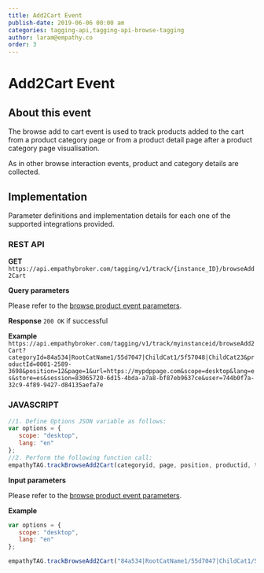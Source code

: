 ```yaml
---
title: Add2Cart Event
publish-date: 2019-06-06 00:00 am
categories: tagging-api,tagging-api-browse-tagging
author: laram@empathy.co
order: 3
---
```


# Add2Cart Event

## About this event
The browse add to cart event is used to track products added to the cart from a product category page or from a product detail page after a product category page visualisation.

As in other browse interaction events, product and category details are collected. 

## Implementation
Parameter definitions and implementation details for each one of the supported integrations provided.

### REST API
**GET** `https://api.empathybroker.com/tagging/v1/track/{instance_ID}/browseAdd2Cart`

**Query parameters**

Please refer to the [browse product event parameters](/api-reference/tagging-api/tagging-api-browse-tagging/tagging-api-browse-tagging-product-event/).

**Response**
```200 OK``` if successful

**Example**
`https://api.empathybroker.com/tagging/v1/track/myinstanceid/browseAdd2Cart?categoryId=84a534|RootCatName1/55d7047|ChildCat1/5f57048|ChildCat23&productId=0001-2589-3698&position=12&page=1&url=https://mypdppage.com&scope=desktop&lang=es&store=es&session=83065720-6d15-4bda-a7a8-bf87eb9637ce&user=744b0f7a-32c9-4f89-9427-d84135aefa7e`
### JAVASCRIPT
```javascript
//1. Define Options JSON variable as follows:
var options = {
   scope: "desktop",
   lang: "en"
};
//2. Perform the following function call:
empathyTAG.trackBrowseAdd2Cart(categoryid, page, position, productid, title, url, options, callback);
```
**Input parameters**

Please refer to the [browse product event parameters](/api-reference/tagging-api/tagging-api-browse-tagging/tagging-api-browse-tagging-product-event/).

**Example**
```javascript
var options = {
   scope: "desktop",
   lang: "en"
};

empathyTAG.trackBrowseAdd2Cart("84a534|RootCatName1/55d7047|ChildCat1/5f57048|ChildCat23", 1, 2, "0001-2589-3698", "Jeans_Skinny_Acid_Wash", "https://mypdppage.com", options, function(){});

```

